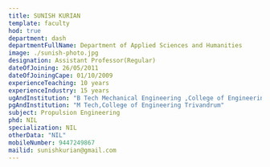```yaml
---
title: SUNISH KURIAN
template: faculty
hod: true
department: dash
departmentFullName: Department of Applied Sciences and Humanities
image: ./sunish-photo.jpg
designation: Assistant Professor(Regular)
dateOfJoining: 26/05/2011
dateOfJoiningCape: 01/10/2009
experienceTeaching: 10 years
experienceIndustry: 15 years
ugAndInstitution: "B Tech Mechanical Engineering ,College of Engineering Trivandrum."
pgAndInstitution: "M Tech,College of Engineering Trivandrum"
subject: Propulsion Engineering
phd: NIL
specialization: NIL
otherData: "NIL"
mobileNumber: 9447249867
mailid: sunishkurian@gmail.com
---
```

